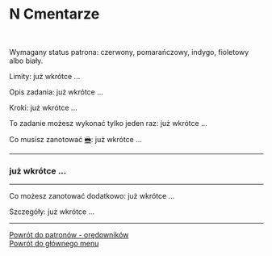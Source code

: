 # <span class="status status-list"><span class="status status-list">N</span> Cmentarze</span>
<br />

<span class="status status-title">Wymagany status patrona:</span> <span class="status status-red">czerwony</span>, <span class="status status-orange">pomarańczowy</span>, <span class="status status-indigo">indygo</span>, <span class="status status-violet">fioletowy</span> albo <span class="status status-white">biały</span>.
<br />

<span class="status status-title">Limity:</span> już wkrótce ...
<br />

<span class="status status-title">Opis zadania:</span> już wkrótce ...
<br />

<span class="status status-title">Kroki:</span> już wkrótce ...
<br />

<span class="status status-title">To zadanie możesz wykonać tylko jeden raz:</span> już wkrótce ...
<br />

<span class="status status-title">Co musisz zanotować [🖶](wszystkie_materialy_do_pobrania.md#cmentarze):</span> już wkrótce ...
<br />

---
### <div class="colored centered">już wkrótce ...</div>

---
<span class="status status-title">Co możesz zanotować dodatkowo:</span> już wkrótce ...

<span class="status status-title">Szczegóły:</span> już wkrótce ...

---
[Powrót do patronów - orędowników](patroni_oredownicy.md)  
[Powrót do głównego menu](index.md)
